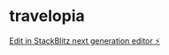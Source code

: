 # travelopia

[Edit in StackBlitz next generation editor ⚡️](https://stackblitz.com/~/github.com/amanvr2/travelopia)